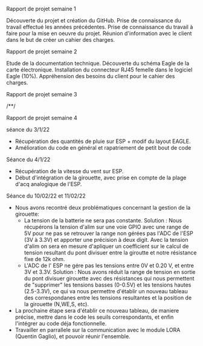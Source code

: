 Rapport de projet semaine 1

Découverte du projet et création du GitHub. Prise de connaissance du travail effectué les années précédentes. Prise de connaissance du travail à faire pour la mise en oeuvre du projet. Réunion d'information avec le client dans le but de créer un cahier des charges.

Rapport de projet semaine 2

Etude de la documentation technique. Découverte du schéma Eagle de la carte électronique. Installation du connecteur RJ45 femelle dans le logiciel Eagle (10%). Appréhension des besoins du client pour le cahier des charges.

Rapport de projet semaine 3

/**/

Rapport de projet semaine 4

séance du 3/1/22
- Récupération des quantités de pluie sur ESP + modif du layout EAGLE.
- Amélioration du code en général et rapatriement de petit bout de code 

Séance du 4/1/22
- Récupération de la vitesse du vent sur ESP.
- Début d'intégration de la girouette, avec prise en compte de la plage d'acq analogique de l'ESP.

Séance du 10/02/22 et 11/02/22
- Nous avons recontré deux problématiques concernant la gestion de la girouette:
  - La tension de la batterie ne sera pas constante.
  Solution : Nous récupérons la tension d'alim sur une voie GPIO avec une range de 5V pour ne pas se retrouver la range non gérées pas l'ADC de l'ESP (3V à 3.3V) et                apporter une précision à deux digit. Avec la tension d'alim on sera en mesure d'apliquer un coefficient sur le calcul de tension resultant du pont                    divisuer entre la giroutte et notre résistance fixe de 12k ohm.
  - L'ADC de l' ESP ne gére pas les tensions entre 0V et 0.20 V, et entre 3V et 3.3V.
  Solution : Nous avons réduit la range de tension en sortie du pont divisuer girouette avec des résistances qui nous permettent de "supprimer" les tensions basses                (0-0.5V) et les tensions hautes (2.5-3.3V), ce qui va nous permettre d'établir un nouveau tableau des correspondanes entre les tensions resultantes
             et la position de la girouette (N,WE,S, etc).
- La prochaine étape sera d'établir ce nouveau tableau, de maniere précise, mettre dans le code les seuils correspondants, et enfin l'intégrer au code déja fonctionnelle.
- Travailler en parrallele sur la communication avec le module LORA (Quentin Gaglio), et pouvoir réunir l'ensemble. 

